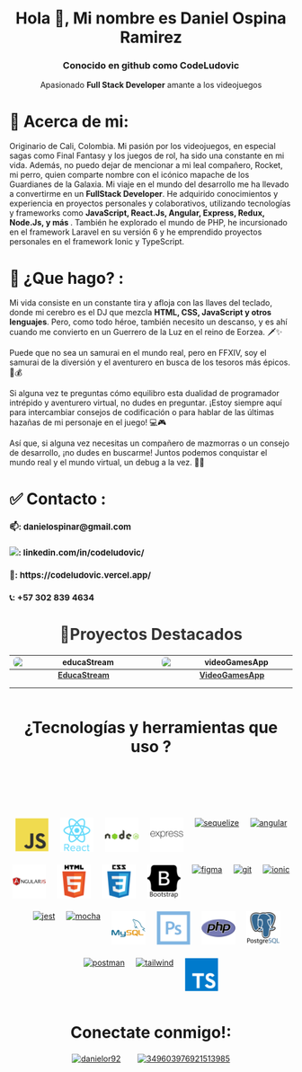 <h1 align="center" style="text-decoration:'none'">Hola 👋, Mi nombre es Daniel Ospina Ramirez</h1>
<h3 align="center">Conocido en github como CodeLudovic</h3>
<p align="center">Apasionado <strong>Full Stack Developer</strong> amante a los videojuegos</p>

<h1 style="text-decoration:none">💬 Acerca de mi:</h1> 

Originario de Cali, Colombia. Mi pasión por los videojuegos, en especial sagas como Final Fantasy y los juegos de rol, ha sido una constante en mi vida. Además, no puedo dejar de mencionar a mi leal compañero, Rocket, mi perro, quien comparte nombre con el icónico mapache de los Guardianes de la Galaxia. Mi viaje en el mundo del desarrollo me ha llevado a convertirme en un <strong>FullStack Developer</strong>. He adquirido conocimientos y experiencia en proyectos personales y colaborativos, utilizando tecnologías y frameworks como <strong>JavaScript, React.Js, Angular, Express, Redux, Node.Js, y más </strong>. También he explorado el mundo de PHP, he incursionado en el framework Laravel en su versión 6 y he emprendido proyectos personales en el framework Ionic y TypeScript.

<h1 style="text-decoration:none">🎯 ¿Que hago? :</h1> 

Mi vida consiste en un constante tira y afloja con las llaves del teclado, donde mi cerebro es el DJ que mezcla <strong>HTML, CSS, JavaScript y otros lenguajes</strong>. Pero, como todo héroe, también necesito un descanso, y es ahí cuando me convierto en un Guerrero de la Luz en el reino de Eorzea. 🗡️✨

Puede que no sea un samurai en el mundo real, pero en FFXIV, soy el samurai de la diversión y el aventurero en busca de los tesoros más épicos. 🏰💰

Si alguna vez te preguntas cómo equilibro esta dualidad de programador intrépido y aventurero virtual, no dudes en preguntar. ¡Estoy siempre aquí para intercambiar consejos de codificación o para hablar de las últimas hazañas de mi personaje en el juego! 💻🎮

Así que, si alguna vez necesitas un compañero de mazmorras o un consejo de desarrollo, ¡no dudes en buscarme! Juntos podemos conquistar el mundo real y el mundo virtual, un debug a la vez. 🚀😄

<h1 style="text-decoration:none">✅ Contacto :</h1> 

<div align="center" style="text-align:center"> 
<h4 align="center" style="font-size:15px; text-align:left">📫: danielospinar@gmail.com</h4>
<h4 align="center" style='font-size:15px; text-align:left'><img src="https://raw.githubusercontent.com/rahuldkjain/github-profile-readme-generator/master/src/images/icons/Social/linked-in-alt.svg" width="15px"/>: <a href="https://linkedin.com/in/codeludovic" target="blank" style="text-decoration: none; color: inherit; cursor: pointer;">linkedin.com/in/codeludovic/</a></h4> 
<h4 align="center" style='font-size:15px; text-align:left'>💼: https://codeludovic.vercel.app/ </h4>
<h4 align="center" style='font-size:15px; text-align:left'>📞: +57 302 839 4634</h4>
</div>
<h1 style="text-align: center; color: #333;">🌟Proyectos Destacados</h1>
<div align="center">
<table style="width: 100%; margin-top: 20px; text-align: center;">
  <thead>
    <tr>
      <th>
        <img src="https://whitebeartech.com.co/cdn/educastream.png" alt="educaStream" style="width: 250px; border-radius: 6px; display: block; margin: 0 auto;">
      </th>
      <th>
        <img src="https://whitebeartech.com.co/cdn/videogamesApp.jpg" alt="videoGamesApp" style="width: 250px; border-radius: 6px; display: block; margin: 0 auto;">
      </th>
      <th>
        <img src="https://whitebeartech.com.co/cdn/frontRickandMorty.png" alt="rickandmorty" style="width: 250px; border-radius: 6px; display: block; margin: 0 auto;">
      </th>
    </tr>
  </thead>
  <tbody>
    <tr align="center">
      <td align="center">
        <a href="https://educastream.vercel.app/" style="color: #333; font-weight: bold; display: block; margin-bottom: 10px;">
          EducaStream
        </a>
      </td >
      <td align="center">
        <a href="https://frontend-videogames.vercel.app/" style="color: #333; font-weight: bold; display: block; margin-bottom: 10px;">
          VideoGamesApp
        </a>
      </td>
      <td align="center">
        <a href="https://front-end-rickandmorty-two.vercel.app/" style="color: #333; font-weight: bold; display: block; margin-bottom: 10px;">
          Rick and Morty App
        </a>
      </td>
    </tr>
  </tbody>
</table>
</div>

<div style="display: flex; flex-wrap: wrap; justify-content: center; align-items: center; gap: 30px; max-height: 4*60px;">
<h1 align="center">¿Tecnologías y herramientas que uso ?</h1>
<br/>
<p align="center" style="display: flex; flex-wrap: wrap; justify-content: center; gap: 20px; max-height: 4*60px;>
<a href="https://developer.mozilla.org/en-US/docs/Web/JavaScript" target="_blank" rel="noreferrer"> <img src="https://raw.githubusercontent.com/devicons/devicon/master/icons/javascript/javascript-original.svg" alt="javascript" width="60" height="60"/> </a> 
<a href="https://reactjs.org/" target="_blank" rel="noreferrer"> <img src="https://raw.githubusercontent.com/devicons/devicon/master/icons/react/react-original-wordmark.svg" alt="react" width="60" height="60"/> </a>
<a href="https://nodejs.org" target="_blank" rel="noreferrer"> <img src="https://raw.githubusercontent.com/devicons/devicon/master/icons/nodejs/nodejs-original-wordmark.svg" alt="nodejs" width="60" height="60"/> </a>
<a href="https://expressjs.com" target="_blank" rel="noreferrer"> <img src="https://raw.githubusercontent.com/devicons/devicon/master/icons/express/express-original-wordmark.svg" alt="express" width="60" height="60"/></a>
<a href="https://sequelize.org" target="_blank" rel="noreferrer"> <img src="https://www.vectorlogo.zone/logos/sequelizejs/sequelizejs-icon.svg" alt="sequelize" width="60" height="60"/></a>
<a href="https://angular.io" target="_blank" rel="noreferrer"> <img src="https://angular.io/assets/images/logos/angular/angular.svg" alt="angular" width="60" height="60"/> </a> <a href="https://angular.io" target="_blank" rel="noreferrer"> <img src="https://raw.githubusercontent.com/devicons/devicon/master/icons/angularjs/angularjs-original-wordmark.svg" alt="angularjs" width="60" height="60"/> </a> 
<a href="https://www.w3.org/html/" target="_blank" rel="noreferrer"> <img src="https://raw.githubusercontent.com/devicons/devicon/master/icons/html5/html5-original-wordmark.svg" alt="html5" width="60" height="60"/> </a> 
<a href="https://www.w3schools.com/css/" target="_blank" rel="noreferrer"> <img src="https://raw.githubusercontent.com/devicons/devicon/master/icons/css3/css3-original-wordmark.svg" alt="css3" width="60" height="60"/> </a>
<a href="https://getbootstrap.com" target="_blank" rel="noreferrer"> <img src="https://raw.githubusercontent.com/devicons/devicon/master/icons/bootstrap/bootstrap-plain-wordmark.svg" alt="bootstrap" width="60" height="60"/> </a>
<a href="https://www.figma.com/" target="_blank" rel="noreferrer"> <img src="https://www.vectorlogo.zone/logos/figma/figma-icon.svg" alt="figma" width="60" height="60"/> </a> <a href="https://git-scm.com/" target="_blank" rel="noreferrer"> <img src="https://www.vectorlogo.zone/logos/git-scm/git-scm-icon.svg" alt="git" width="60" height="60"/> </a><a href="https://ionicframework.com" target="_blank" rel="noreferrer"> <img src="https://upload.wikimedia.org/wikipedia/commons/d/d1/Ionic_Logo.svg" alt="ionic" width="60" height="60"/> </a> 
<br/>  
<a href="https://jestjs.io" target="_blank" rel="noreferrer"> <img src="https://www.vectorlogo.zone/logos/jestjsio/jestjsio-icon.svg" alt="jest" width="60" height="60"/> </a>  <a href="https://mochajs.org" target="_blank" rel="noreferrer"> <img src="https://www.vectorlogo.zone/logos/mochajs/mochajs-icon.svg" alt="mocha" width="60" height="60"/> </a> <a href="https://www.mysql.com/" target="_blank" rel="noreferrer"> <img src="https://raw.githubusercontent.com/devicons/devicon/master/icons/mysql/mysql-original-wordmark.svg" alt="mysql" width="60" height="60"/> </a>  <a href="https://www.photoshop.com/en" target="_blank" rel="noreferrer"> <img src="https://raw.githubusercontent.com/devicons/devicon/master/icons/photoshop/photoshop-line.svg" alt="photoshop" width="60" height="60"/> </a> <a href="https://www.php.net" target="_blank" rel="noreferrer"> <img src="https://raw.githubusercontent.com/devicons/devicon/master/icons/php/php-original.svg" alt="php" width="60" height="60"/> </a> <a href="https://www.postgresql.org" target="_blank" rel="noreferrer"> <img src="https://raw.githubusercontent.com/devicons/devicon/master/icons/postgresql/postgresql-original-wordmark.svg" alt="postgresql" width="60" height="60"/> </a> <a href="https://postman.com" target="_blank" rel="noreferrer"> <img src="https://www.vectorlogo.zone/logos/getpostman/getpostman-icon.svg" alt="postman" width="60" height="60"/> </a><a href="https://tailwindcss.com/" target="_blank" rel="noreferrer"> <img src="https://www.vectorlogo.zone/logos/tailwindcss/tailwindcss-icon.svg" alt="tailwind" width="60" height="60"/> </a> <a href="https://www.typescriptlang.org/" target="_blank" rel="noreferrer"> <img src="https://raw.githubusercontent.com/devicons/devicon/master/icons/typescript/typescript-original.svg" alt="typescript" width="60" height="60"/> </a> </p>
</div>





<h1 align="center" style="text-decoration:none">Conectate conmigo!:</h1>
<p align="center" style="display: flex; flex-wrap: wrap; justify-content: center; align-items: center; gap: 30px;">
<a href="https://linkedin.com/in/danielor92" target="blank"><img align="center" src="https://raw.githubusercontent.com/rahuldkjain/github-profile-readme-generator/master/src/images/icons/Social/linked-in-alt.svg" alt="danielor92" height="30" width="60" /></a>
<a href="https://discord.gg/users/349603976921513985" target="blank"><img align="center" src="https://raw.githubusercontent.com/rahuldkjain/github-profile-readme-generator/master/src/images/icons/Social/discord.svg" alt="349603976921513985" height="30" width="60"/></a>
</p>

